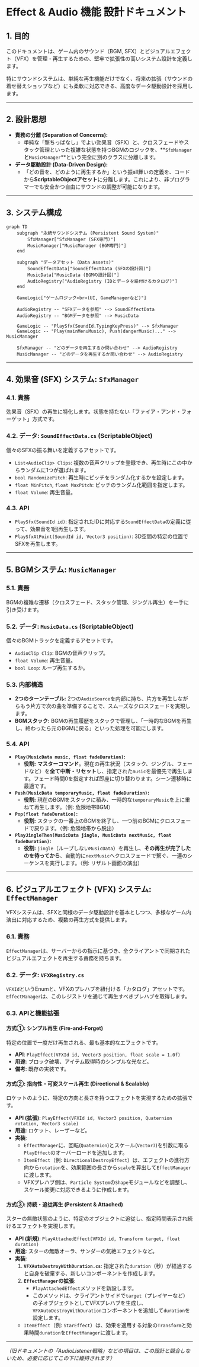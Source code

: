 # **Effect & Audio 機能 設計ドキュメント**

## **1. 目的**

このドキュメントは、ゲーム内のサウンド（BGM, SFX）とビジュアルエフェクト（VFX）を管理・再生するための、堅牢で拡張性の高いシステム設計を定義します。

特にサウンドシステムは、単純な再生機能だけでなく、将来の拡張（サウンドの着せ替えショップなど）にも柔軟に対応できる、高度なデータ駆動設計を採用します。

---

## **2. 設計思想**

*   **責務の分離 (Separation of Concerns):**
    *   単純な「撃ちっぱなし」でよい効果音（SFX）と、クロスフェードやスタック管理といった複雑な状態を持つBGMのロジックを、**`SfxManager`**と**`MusicManager`**という完全に別のクラスに分離します。
*   **データ駆動設計 (Data-Driven Design):**
    *   「どの音を、どのように再生するか」という振all舞いの定義を、コードから**ScriptableObjectアセット**に分離します。これにより、非プログラマーでも安全かつ自由にサウンドの調整が可能になります。

---

## **3. システム構成**

```mermaid
graph TD
    subgraph "永続サウンドシステム (Persistent Sound System)"
        SfxManager["SfxManager (SFX専門)"]
        MusicManager["MusicManager (BGM専門)"]
    end

    subgraph "データアセット (Data Assets)"
        SoundEffectData["SoundEffectData (SFXの設計図)"]
        MusicData["MusicData (BGMの設計図)"]
        AudioRegistry["AudioRegistry (IDとデータを紐付けるカタログ)"]
    end

    GameLogic["ゲームロジック<br>(UI, GameManagerなど)"]

    AudioRegistry -- "SFXデータを参照" --> SoundEffectData
    AudioRegistry -- "BGMデータを参照" --> MusicData

    GameLogic -- "PlaySfx(SoundId.TypingKeyPress)" --> SfxManager
    GameLogic -- "Play(mainMenuMusic), Push(dangerMusic)..." --> MusicManager
    
    SfxManager -- "どのデータを再生するか問い合わせ" --> AudioRegistry
    MusicManager -- "どのデータを再生するか問い合わせ" --> AudioRegistry
```

---

## **4. 効果音 (SFX) システム: `SfxManager`**

### **4.1. 責務**
効果音（SFX）の再生に特化します。状態を持たない「ファイア・アンド・フォーゲット」方式です。

### **4.2. データ: `SoundEffectData.cs` (ScriptableObject)**
個々のSFXの振る舞いを定義するアセットです。
*   `List<AudioClip> Clips`: 複数の音声クリップを登録でき、再生時にこの中からランダムに1つが選ばれます。
*   `bool RandomizePitch`: 再生時にピッチをランダム化するかを設定します。
*   `float MinPitch`, `float MaxPitch`: ピッチのランダム化範囲を指定します。
*   `float Volume`: 再生音量。

### **4.3. API**
*   `PlaySfx(SoundId id)`: 指定されたIDに対応する`SoundEffectData`の定義に従って、効果音を1回再生します。
*   `PlaySfxAtPoint(SoundId id, Vector3 position)`: 3D空間の特定の位置でSFXを再生します。

---

## **5. BGMシステム: `MusicManager`**

### **5.1. 責務**
BGMの複雑な遷移（クロスフェード、スタック管理、ジングル再生）を一手に引き受けます。

### **5.2. データ: `MusicData.cs` (ScriptableObject)**
個々のBGMトラックを定義するアセットです。
*   `AudioClip Clip`: BGMの音声クリップ。
*   `float Volume`: 再生音量。
*   `bool Loop`: ループ再生するか。

### **5.3. 内部構造**
*   **2つのターンテーブル:** 2つの`AudioSource`を内部に持ち、片方を再生しながらもう片方で次の曲を準備することで、スムーズなクロスフェードを実現します。
*   **BGMスタック:** BGMの再生履歴をスタックで管理し、「一時的なBGMを再生し、終わったら元のBGMに戻る」といった処理を可能にします。

### **5.4. API**
*   **`Play(MusicData music, float fadeDuration)`:**
    *   **役割:** **マスターコマンド**。現在の再生状況（スタック、ジングル、フェードなど）を**全て中断・リセット**し、指定された`music`を最優先で再生します。フェード時間0を指定すれば即座に切り替わります。シーン遷移時に最適です。
*   **`Push(MusicData temporaryMusic, float fadeDuration)`:**
    *   **役割:** 現在のBGMをスタックに積み、一時的な`temporaryMusic`を上に重ねて再生します。（例: 危険地帯BGM）
*   **`Pop(float fadeDuration)`:**
    *   **役割:** スタックの一番上のBGMを終了し、一つ前のBGMにクロスフェードで戻ります。（例: 危険地帯から脱出）
*   **`PlayJingleThen(MusicData jingle, MusicData nextMusic, float fadeDuration)`:**
    *   **役割:** `jingle`（ループしない`MusicData`）を再生し、**その再生が完了したのを待ってから**、自動的に`nextMusic`へクロスフェードで繋ぐ、一連のシーケンスを実行します。（例: リザルト画面の演出）

---

## **6. ビジュアルエフェクト (VFX) システム: `EffectManager`**

VFXシステムは、SFXと同様のデータ駆動設計を基本としつつ、多様なゲーム内演出に対応するため、複数の再生方式を提供します。

### **6.1. 責務**
`EffectManager`は、サーバーからの指示に基づき、全クライアントで同期されたビジュアルエフェクトを再生する責務を持ちます。

### **6.2. データ: `VFXRegistry.cs`**
`VFXId`というEnumと、VFXのプレハブを紐付ける「カタログ」アセットです。`EffectManager`は、このレジストリを通じて再生すべきプレハブを取得します。

### **6.3. APIと機能拡張**

#### **方式①: シンプル再生 (Fire-and-Forget)**
特定の位置で一度だけ再生される、最も基本的なエフェクトです。

*   **API**: `PlayEffect(VFXId id, Vector3 position, float scale = 1.0f)`
*   **用途**: ブロック破壊、アイテム取得時のシンプルな光など。
*   **備考**: 既存の実装です。

#### **方式②: 指向性・可変スケール再生 (Directional & Scalable)**
ロケットのように、特定の方向と長さを持つエフェクトを実現するための拡張です。

*   **API (拡張)**: `PlayEffect(VFXId id, Vector3 position, Quaternion rotation, Vector3 scale)`
*   **用途**: ロケット、レーザーなど。
*   **実装**:
    *   `EffectManager`に、回転(`Quaternion`)とスケール(`Vector3`)を引数に取る`PlayEffect`のオーバーロードを追加します。
    *   `ItemEffect`（例: `DirectionalDestroyEffect`）は、エフェクトの進行方向から`rotation`を、効果範囲の長さから`scale`を算出して`EffectManager`に渡します。
    *   VFXプレハブ側は、`Particle System`の`Shape`モジュールなどを調整し、スケール変更に対応できるように作成します。

#### **方式③: 持続・追従再生 (Persistent & Attached)**
スターの無敵状態のように、特定のオブジェクトに追従し、指定時間表示され続けるエフェクトを実現します。

*   **API (新規)**: `PlayAttachedEffect(VFXId id, Transform target, float duration)`
*   **用途**: スターの無敵オーラ、サンダーの気絶エフェクトなど。
*   **実装**:
    1.  **`VFXAutoDestroyWithDuration.cs`**: 指定された`duration`（秒）が経過すると自身を破棄する、新しいコンポーネントを作成します。
    2.  **`EffectManager`の拡張**:
        *   `PlayAttachedEffect`メソッドを新設します。
        *   このメソッドは、クライアントサイドで`target`（プレイヤーなど）の子オブジェクトとしてVFXプレハブを生成し、`VFXAutoDestroyWithDuration`コンポーネントを追加して`duration`を設定します。
    *   `ItemEffect`（例: `StarEffect`）は、効果を適用する対象の`Transform`と効果時間`duration`を`EffectManager`に渡します。

---
*（旧ドキュメントの「AudioListener戦略」などの項目は、この設計と競合しないため、必要に応じてこの下に維持されます）*
